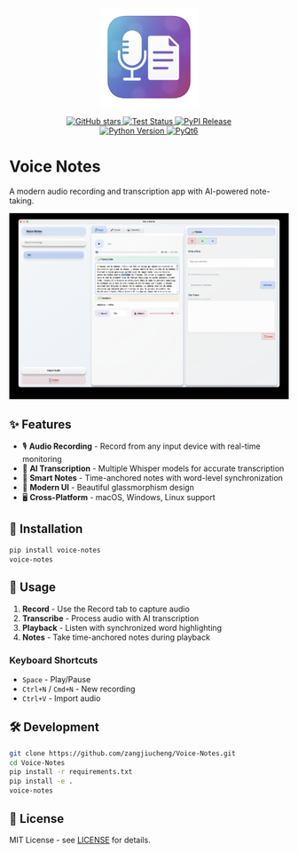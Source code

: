<p align="center">
   <img src="voice_notes/assets/icon.png" alt="Voice Notes Logo" width="180">
</p>

<p align="center">
   <a href="https://github.com/zangjiucheng/Voice-Notes">
      <img src="https://img.shields.io/github/stars/zangjiucheng/Voice-Notes?style=social" alt="GitHub stars">
   </a>
   <a href="https://github.com/zangjiucheng/Voice-Notes/actions/workflows/test.yml">
      <img src="https://img.shields.io/github/actions/workflow/status/zangjiucheng/Voice-Notes/test.yml?branch=main&label=test&logo=github" alt="Test Status">
   </a>
   <a href="https://pypi.org/project/voice-notes/">
      <img src="https://img.shields.io/pypi/v/voice-notes?label=PyPI%20Release&logo=pypi" alt="PyPI Release">
   </a>
   <br>
   <a href="https://www.python.org/">
      <img src="https://img.shields.io/badge/Python-3.9+-3776AB?style=flat&logo=python&logoColor=white" alt="Python Version">
   </a>
   <a href="https://pypi.org/project/PyQt6/">
      <img src="https://img.shields.io/badge/PyQt6-6.0+-41CD52?style=flat&logo=qt&logoColor=white" alt="PyQt6">
   </a>
</p>

# Voice Notes

A modern audio recording and transcription app with AI-powered note-taking.

![Voice Notes App Overview](screenshots/app-overview.png)

## ✨ Features

- 🎙️ **Audio Recording** - Record from any input device with real-time monitoring
- 🤖 **AI Transcription** - Multiple Whisper models for accurate transcription
- 📝 **Smart Notes** - Time-anchored notes with word-level synchronization
- 🎨 **Modern UI** - Beautiful glassmorphism design
- 🖥️ **Cross-Platform** - macOS, Windows, Linux support

## 🚀 Installation

```bash
pip install voice-notes
voice-notes
```

## 📖 Usage

1. **Record** - Use the Record tab to capture audio
2. **Transcribe** - Process audio with AI transcription
3. **Playback** - Listen with synchronized word highlighting
4. **Notes** - Take time-anchored notes during playback

### Keyboard Shortcuts
- `Space` - Play/Pause
- `Ctrl+N` / `Cmd+N` - New recording
- `Ctrl+V` - Import audio

## 🛠️ Development

```bash
git clone https://github.com/zangjiucheng/Voice-Notes.git
cd Voice-Notes
pip install -r requirements.txt
pip install -e .
voice-notes
```

## 📄 License

MIT License - see [LICENSE](LICENSE) for details.